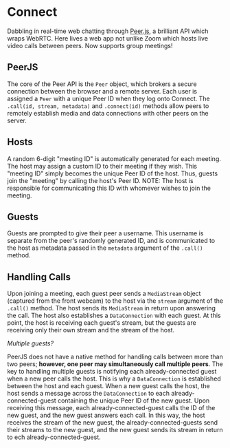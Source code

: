 # Connect
Dabbling in real-time web chatting through [Peer.js](https://peerjs.com/), a brilliant API which wraps WebRTC. Here lives a web app not unlike Zoom which hosts live video calls between peers. Now supports group meetings!

## PeerJS
The core of the Peer API is the `Peer` object, which brokers a secure connection between the browser and a remote server. Each user is assigned a `Peer` with a unique Peer ID when they log onto Connect. The `.call(id, stream, metadata)` and `.connect(id)` methods allow peers to remotely establish media and data connections with other peers on the server.

## Hosts
A random 6-digit "meeting ID" is automatically generated for each meeting. The host may assign a custom ID to their meeting if they wish. This "meeting ID" simply becomes the unique Peer ID of the host. Thus, guests join the "meeting" by calling the host's Peer ID. NOTE: The host is responsible for communicating this ID with whomever wishes to join the meeting. 

## Guests
Guests are prompted to give their peer a username. This username is separate from the peer's randomly generated ID, and is communicated to the host as metadata passed in the `metadata` argument of the `.call()` method. 

## Handling Calls
Upon joining a meeting, each guest peer sends a `MediaStream` object (captured from the front webcam) to the host via the `stream` argument of the `.call()` method. The host sends its `MediaStream` in return upon answering the call. The host also establishes a `DataConnection` with each guest. At this point, the host is receiving each guest's stream, but the guests are receiving only their own stream and the stream of the host.

*Multiple guests?*

PeerJS does not have a native method for handling calls between more than two peers; **however, one peer may simultaneously call multiple peers**. The key to handling multiple guests is notifying each already-connected guest when a new peer calls the host. This is why a `DataConnection` is established between the host and each guest. When a new guest calls the host, the host sends a message across the `DataConnection` to each already-connected-guest containing the unique Peer ID of the new guest. Upon receiving this message, each already-connected-guest calls the ID of the new guest, and the new guest answers each call. In this way, the host receives the stream of the new guest, the already-connected-guests send their streams to the new guest, and the new guest sends its stream in return to ech already-connected-guest. 
